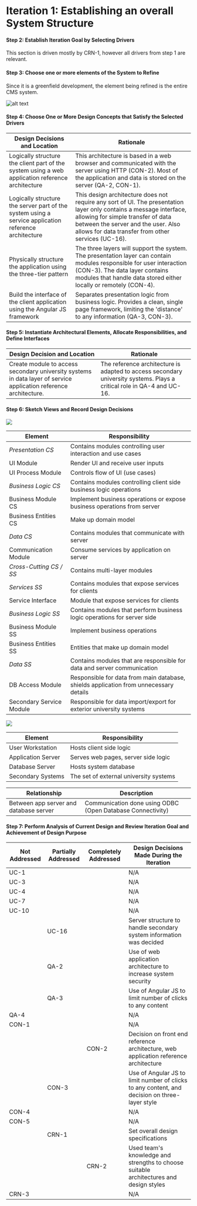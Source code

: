 # Iteration 1: Establishing an overall System Structure

#### Step 2: Establish Iteration Goal by Selecting Drivers

This section is driven mostly by CRN-1, however all drivers from step 1 are relevant. 

#### Step 3: Choose one or more elements of the System to Refine

Since it is a greenfield development, the element being refined is the entire CMS system.

![alt text](https://raw.githubusercontent.com/SOFE3650F18/project-g17/master/Iteration%201/Context%20Diagram%20for%20CMS%20System.png "Context diagram for CMS system")

#### Step 4: Choose One or More Design Concepts that Satisfy the Selected Drivers

| Design Decisions and Location                                | Rationale                                                    |
| ------------------------------------------------------------ | ------------------------------------------------------------ |
| Logically structure the client part of the system using a web application reference architecture | This architecture is based in a web browser and communicated with the server using HTTP (CON-2).  Most of the application and data is stored on the server (QA-2, CON-1). |
| Logically structure the server part of the system using a service application reference architecture | This design architecture does not require any sort of UI. The presentation layer only contains a message interface, allowing for simple transfer of data between the server and the user. Also allows for data transfer from other services (UC-16). |
| Physically structure the application using the three-tier pattern | The three layers will support the system. The presentation layer can contain modules responsible for user interaction (CON-3). The data layer contains modules that handle data stored either locally or remotely (CON-4). |
| Build the interface of the client application using the Angular JS framework | Separates presentation logic from business logic. Provides a clean, single page framework, limiting the 'distance' to any information (QA-3, CON-3). |

#### Step 5: Instantiate Architectural Elements, Allocate Responsibilities, and Define Interfaces

| Design Decision and Location                                 | Rationale                                                    |
| ------------------------------------------------------------ | ------------------------------------------------------------ |
| Create module to access secondary university systems in data layer of service application reference architecture. | The reference architecture is adapted to access secondary university systems. Plays a critical role in QA-4 and UC-16. |

#### Step 6: Sketch Views and Record Design Decisions 

![](https://raw.githubusercontent.com/SOFE3650F18/project-g17/master/Iteration%201/Modular%20View.png)

| Element                  | Responsibility                                               |
| ------------------------ | ------------------------------------------------------------ |
| *Presentation CS*        | Contains modules controlling user interaction and use cases  |
| UI Module                | Render UI and receive user inputs                            |
| UI Process Module        | Controls flow of UI (use cases)                              |
| *Business Logic CS*      | Contains modules controlling client side business logic operations |
| Business Module CS       | Implement business operations or expose business operations from server |
| Business Entities CS     | Make up domain model                                         |
| *Data CS*                | Contains modules that communicate with server                |
| Communication Module     | Consume services by application on server                    |
| *Cross-Cutting CS / SS*  | Contains multi-layer modules                                 |
| *Services SS*            | Contains modules that expose services for clients            |
| Service Interface        | Module that expose services for clients                      |
| *Business Logic SS*      | Contains modules that perform business logic operations for server side |
| Business Module SS       | Implement business operations                                |
| Business Entities SS     | Entities that make up domain model                           |
| *Data SS*                | Contains modules that are responsible for data and server communication |
| DB Access Module         | Responsible for data from main database, shields application from unnecessary details |
| Secondary Service Module | Responsible for data import/export for exterior university systems |

![](https://raw.githubusercontent.com/SOFE3650F18/project-g17/master/Iteration%201/Deployment%20Diagram.png)



| Element            | Responsibility                         |
| ------------------ | -------------------------------------- |
| User Workstation   | Hosts client side logic                |
| Application Server | Serves web pages, server side logic    |
| Database Server    | Hosts system database                  |
| Secondary Systems  | The set of external university systems |

| Relationship                           | Description                                                |
| -------------------------------------- | ---------------------------------------------------------- |
| Between app server and database server | Communication done using ODBC (Open Database Connectivity) |



#### Step 7: Perform Analysis of Current Design and Review Iteration Goal and Achievement of Design Purpose

| Not Addressed | Partially Addressed | Completely Addressed | Design Decisions Made During the Iteration                   |
| ------------- | ------------------ | -------------------- | ------------------------------------------------------------ |
| UC-1          |                    |                      | N/A                                                          |
| UC-3          |                    |                      | N/A                                                          |
| UC-4          |                    |                      | N/A                                                          |
| UC-7          |                    |                      | N/A                                                          |
| UC-10         |                    |                      | N/A                                                          |
|               | UC-16              |                      | Server structure to handle secondary system information was decided |
|               | QA-2               |                      | Use of web application architecture to increase system security |
|               | QA-3               |                      | Use of Angular JS to limit number of clicks to any content   |
| QA-4          |                    |                      | N/A                                                          |
| CON-1         |                    |                      | N/A                                                          |
|               |                    | CON-2                | Decision on front end reference architecture, web application reference architecture |
|               | CON-3              |                      | Use of Angular JS to limit number of clicks to any content, and decision on three-layer style |
| CON-4         |                    |                      | N/A                                                          |
| CON-5         |                    |                      | N/A                                                          |
|               | CRN-1              |                      | Set overall design specifications                            |
|               |                    | CRN-2                | Used team's knowledge and strengths to choose suitable architectures and design styles |
| CRN-3         |                    |                      | N/A                                                          |

